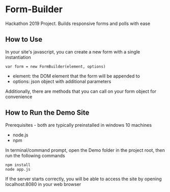 # Form-Builder
Hackathon 2019 Project. Builds responsive forms and polls with ease

## How to Use
In your site's javascript, you can create a new form with a single instantiation

```
var form = new FormBuilder(element, options)
```

* element: the DOM element that the form will be appended to
* options: json object with additional parameters

Additionally, there are methods that you can call on your form object for convenience


## How to Run the Demo Site
Prerequisites - both are typically preinstalled in windows 10 machines

* node.js
* npm

In terminal/command prompt, open the Demo folder in the project root, then run the following commands

```
npm install
node app.js
```

If the server starts correctly, you will be able to access the site by opening localhost:8080 in your web browser